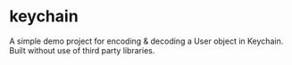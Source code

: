 # keychain
A simple demo project for encoding &amp; decoding a User object in Keychain. Built without use of third party libraries.
